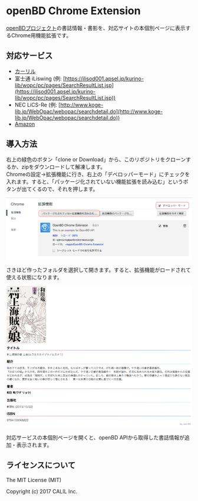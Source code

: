 # openBD Chrome Extension

[openBDプロジェクト](https://openbd.jp/)の書誌情報・書影を、対応サイトの本個別ページに表示するChrome用機能拡張です。

## 対応サービス

* [カーリル](https://calil.jp)
* 富士通 iLiswing (例: [https://ilisod001.apsel.jp/kurino-lib/wopc/pc/pages/SearchResultList.jsp](https://ilisod001.apsel.jp/kurino-lib/wopc/pc/pages/SearchResultList.jsp))
* NEC LiCS-Re (例: [http://www.koge-lib.jp/WebOpac/webopac/searchdetail.do](http://www.koge-lib.jp/WebOpac/webopac/searchdetail.do))
* [Amazon](https://www.amazon.co.jp)

## 導入方法

右上の緑色のボタン「clone or Download」から、このリポジトリをクローンするか、zipをダウンロードして解凍します。  
Chromeの設定→拡張機能に行き、右上の「デベロッパーモード」にチェックを入れます。すると、「パッケージ化されていない機能拡張を読み込む」というボタンが出てくるので、それを押します。

![スクリーンショット](screenshot/1.png "スクリーンショット")

さきほど作ったフォルダを選択して開きます。すると、拡張機能がロードされて使える状態になります。

![スクリーンショット2](screenshot/2.png "スクリーンショット2")

対応サービスの本個別ページを開くと、openBD APIから取得した書誌情報が追加・表示されます。

## ライセンスについて

The MIT License (MIT)

Copyright (c) 2017 CALIL Inc.

